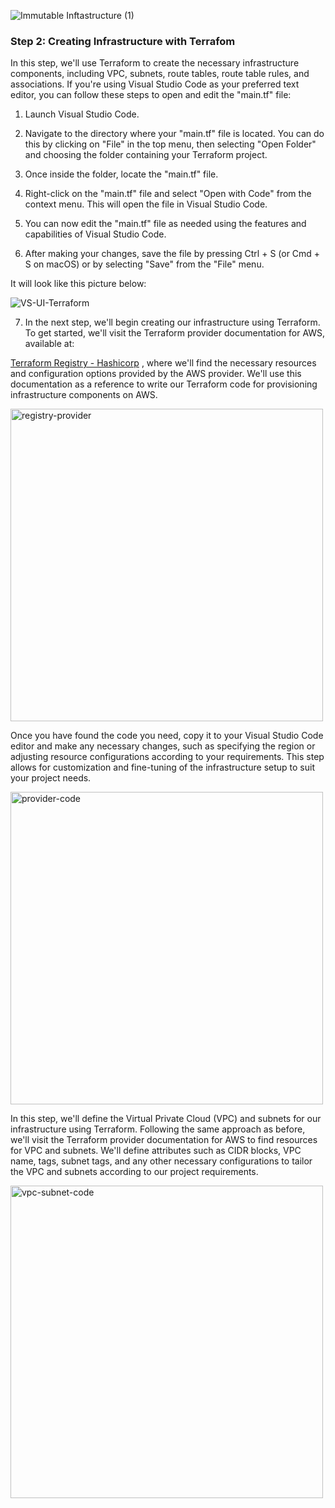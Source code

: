 ![Immutable Inftastructure (1)](https://github.com/silviob99/Project-4-Immutable-Architecture-Using-Terraform-Ansible-Packer/assets/107585020/5168ee23-eddb-4419-b758-0c0f861ed5c9)

### Step 2: Creating Infrastructure with Terrafom

In this step, we'll use Terraform to create the necessary infrastructure components, including VPC, subnets, route tables, route table rules, and associations.
If you're using Visual Studio Code as your preferred text editor, you can follow these steps to open and edit the "main.tf" file:

1. Launch Visual Studio Code.
 
2. Navigate to the directory where your "main.tf" file is located. You can do this by clicking on "File" in the top menu, then selecting "Open Folder" and choosing the folder containing your Terraform project.

3. Once inside the folder, locate the "main.tf" file.

4. Right-click on the "main.tf" file and select "Open with Code" from the context menu. This will open the file in Visual Studio Code.

5. You can now edit the "main.tf" file as needed using the features and capabilities of Visual Studio Code.

6. After making your changes, save the file by pressing Ctrl + S (or Cmd + S on macOS) or by selecting "Save" from the "File" menu.

It will look like this picture below:

![VS-UI-Terraform](https://github.com/silviob99/Project-4-Immutable-Architecture-Using-Terraform-Ansible-Packer/assets/107585020/00f2d1af-2d6e-4659-b5b5-81bbb6e6898c)

7. In the next step, we'll begin creating our infrastructure using Terraform. To get started, we'll visit the Terraform provider documentation for AWS, available at:
   
[Terraform Registry - Hashicorp](https://registry.terraform.io/providers/hashicorp/aws/latest/docs)
, where we'll find the necessary resources and configuration options provided by the AWS provider. We'll use this documentation as a reference to write our Terraform code for provisioning infrastructure components on AWS.

<img width="500" alt="registry-provider" src="https://github.com/silviob99/Project-4-Immutable-Architecture-Using-Terraform-Ansible-Packer/assets/107585020/2d073731-3c10-4de5-8c0b-cd9dc86ea424">

Once you have found the code you need, copy it to your Visual Studio Code editor and make any necessary changes, such as specifying the region or adjusting resource configurations according to your requirements. This step allows for customization and fine-tuning of the infrastructure setup to suit your project needs.

<img width="500" alt="provider-code" src="https://github.com/silviob99/Project-4-Immutable-Architecture-Using-Terraform-Ansible-Packer/assets/107585020/ae064029-ec85-4acd-a04f-1b2af8f62757">

In this step, we'll define the Virtual Private Cloud (VPC) and subnets for our infrastructure using Terraform. Following the same approach as before, we'll visit the Terraform provider documentation for AWS to find resources for VPC and subnets. We'll define attributes such as CIDR blocks, VPC name, tags, subnet tags, and any other necessary configurations to tailor the VPC and subnets according to our project requirements.

<img width="500" alt="vpc-subnet-code" src="https://github.com/silviob99/Project-4-Immutable-Architecture-Using-Terraform-Ansible-Packer/assets/107585020/a5cb1ae8-53c2-490c-9d92-cd9a9a3f91fb">
